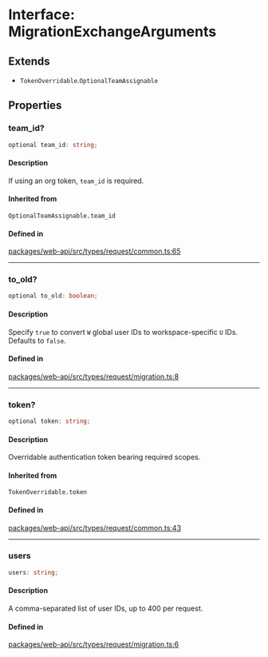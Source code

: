 # Interface: MigrationExchangeArguments

## Extends

- `TokenOverridable`.`OptionalTeamAssignable`

## Properties

### team\_id?

```ts
optional team_id: string;
```

#### Description

If using an org token, `team_id` is required.

#### Inherited from

`OptionalTeamAssignable.team_id`

#### Defined in

[packages/web-api/src/types/request/common.ts:65](https://github.com/slackapi/node-slack-sdk/blob/c15385ef93ccdde9702f52f7d1f445999203d794/packages/web-api/src/types/request/common.ts#L65)

***

### to\_old?

```ts
optional to_old: boolean;
```

#### Description

Specify `true` to convert `W` global user IDs to workspace-specific `U` IDs. Defaults to `false`.

#### Defined in

[packages/web-api/src/types/request/migration.ts:8](https://github.com/slackapi/node-slack-sdk/blob/c15385ef93ccdde9702f52f7d1f445999203d794/packages/web-api/src/types/request/migration.ts#L8)

***

### token?

```ts
optional token: string;
```

#### Description

Overridable authentication token bearing required scopes.

#### Inherited from

`TokenOverridable.token`

#### Defined in

[packages/web-api/src/types/request/common.ts:43](https://github.com/slackapi/node-slack-sdk/blob/c15385ef93ccdde9702f52f7d1f445999203d794/packages/web-api/src/types/request/common.ts#L43)

***

### users

```ts
users: string;
```

#### Description

A comma-separated list of user IDs, up to 400 per request.

#### Defined in

[packages/web-api/src/types/request/migration.ts:6](https://github.com/slackapi/node-slack-sdk/blob/c15385ef93ccdde9702f52f7d1f445999203d794/packages/web-api/src/types/request/migration.ts#L6)
